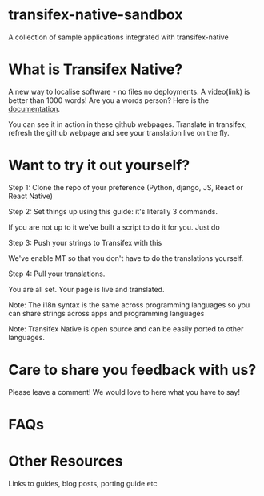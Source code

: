 # transifex-native-sandbox
A collection of sample applications integrated with transifex-native

# What is Transifex Native?

A new way to localise software - no files no deployments. A video(link) is better than 1000 words!
Are you a words person? Here is the [documentation](https://docs.transifex.com/transifex-native-sdk-overview/introduction).

You can see it in action in these github webpages. Translate in transifex, refresh the github webpage and see your translation live on the fly.

# Want to try it out yourself?
  Step 1: Clone the repo of your preference (Python, django, JS, React or React Native)

  Step 2: Set things up using this guide: it's literally 3 commands. 
  <ADD GUIDE here>

  If you are not up to it we've built a script to do it for you. Just do <command>

  Step 3: Push your strings to Transifex with this <command>

  We've enable MT so that you don't have to do the translations yourself.
  
  Step 4: Pull your translations.
 
  You are all set. Your page is live and translated.
  
 Note: The i18n syntax is the same across programming languages so you can share strings across apps and programming languages
 
 Note: Transifex Native is open source and can be easily ported to other languages.

# Care to share you feedback with us?
Please leave a comment! We would love to here what you have to say!

# FAQs

# Other Resources
Links to guides, blog posts, porting guide etc




